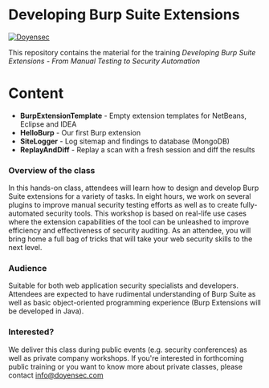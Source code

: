 # Developing Burp Suite Extensions

[![Doyensec](https://www.doyensec.com/images/logo.svg)](https://www.doyensec.com/images/logo.svg)

This repository contains the material for the training *Developing Burp Suite Extensions - From Manual Testing to Security Automation*

# Content
  - **BurpExtensionTemplate** - Empty extension templates for NetBeans, Eclipse and IDEA
  - **HelloBurp** - Our first Burp extension
  - **SiteLogger** - Log sitemap and findings to database (MongoDB)
  - **ReplayAndDiff** - Replay a scan with a fresh session and diff the results

### Overview of the class
In this hands-on class, attendees will learn how to design and develop Burp Suite extensions for a variety of tasks. In eight hours, we work on several plugins to improve manual security testing efforts as well as to create fully-automated security tools. This workshop is based on real-life use cases where the extension capabilities of the tool can be unleashed to improve efficiency and effectiveness of security auditing. As an attendee, you will bring home a full bag of tricks that will take your web security skills to the next level.
### Audience
Suitable for both web application security specialists and developers. Attendees are expected to have rudimental understanding of Burp Suite as well as basic object-oriented programming experience (Burp Extensions will be developed in Java).
### Interested?
We deliver this class during public events (e.g. security conferences) as well as private company workshops. If you're interested in forthcoming public training or you want to know more about private classes, please contact info@doyensec.com
